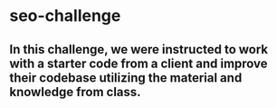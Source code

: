 # seo-challenge
## In this challenge, we were instructed to work with a starter code from a client and improve their codebase utilizing the material and knowledge from class. 
